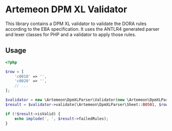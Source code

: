 
# Artemeon DPM XL Validator

This library contains a DPM XL validator to validate the DORA rules according to the EBA specification.
It uses the ANTLR4 generated parser and lexer classes for PHP and a validator to apply those rules.

## Usage

```php
<?php

$row = [
    'c0010' => '',
    'c0020' => '',
    // ...
];

$validator = new \Artemeon\DpmXLParser\Validator(new \Artemeon\DpmXLParser\RuleSet\DORA());
$result = $validator->validate(\Artemeon\DpmXLParser\Sheet::B0501, $row);

if (!$result->isValid) {
    echo implode(', ', $result->failedRules);
}

```
